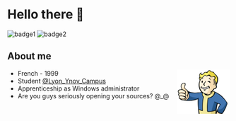 # Hello there 👋
![badge1](https://img.shields.io/badge/RTFM-In%20progress-blue?style=flat&logo=audacity)
![badge2](https://img.shields.io/badge/Microsoft-Road%20to%20mastering%20it-green?style=flat&logo=windowsxp)

## About me 

<img align="right" alt=":happy noise:" src="vaultboy.png" width=120 height=100>  

- French - 1999  
- Student [@Lyon_Ynov_Campus](https://www.ynov.com/campus/lyon/)  
- Apprenticeship as Windows administrator  
- Are you guys seriously opening your sources? @_@  
